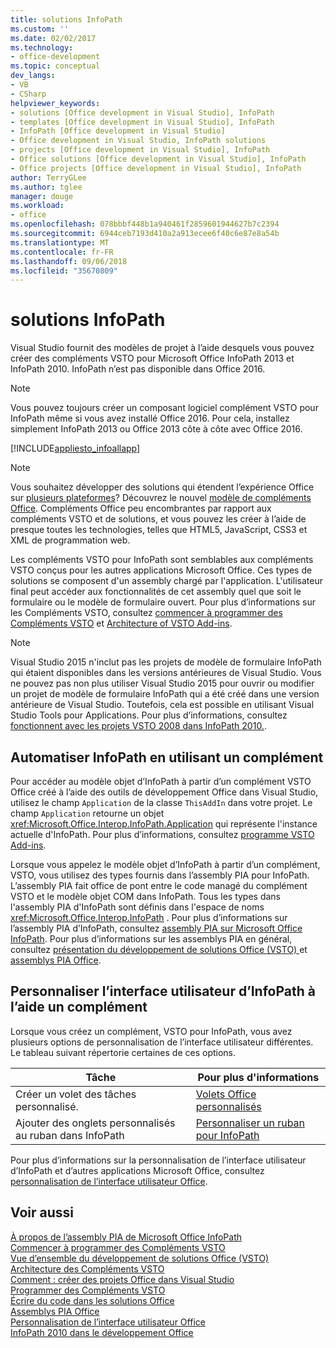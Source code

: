 ```yaml
---
title: solutions InfoPath
ms.custom: ''
ms.date: 02/02/2017
ms.technology:
- office-development
ms.topic: conceptual
dev_langs:
- VB
- CSharp
helpviewer_keywords:
- solutions [Office development in Visual Studio], InfoPath
- templates [Office development in Visual Studio], InfoPath
- InfoPath [Office development in Visual Studio]
- Office development in Visual Studio, InfoPath solutions
- projects [Office development in Visual Studio], InfoPath
- Office solutions [Office development in Visual Studio], InfoPath
- Office projects [Office development in Visual Studio], InfoPath
author: TerryGLee
ms.author: tglee
manager: douge
ms.workload:
- office
ms.openlocfilehash: 078bbbf448b1a940461f2859601944627b7c2394
ms.sourcegitcommit: 6944ceb7193d410a2a913ecee6f40c6e87e8a54b
ms.translationtype: MT
ms.contentlocale: fr-FR
ms.lasthandoff: 09/06/2018
ms.locfileid: "35670809"
---
```

# <a name="infopath-solutions"></a>solutions InfoPath
  Visual Studio fournit des modèles de projet à l’aide desquels vous pouvez créer des compléments VSTO pour Microsoft Office InfoPath 2013 et InfoPath 2010. InfoPath n’est pas disponible dans Office 2016.  
  
> [!NOTE]  
>  Vous pouvez toujours créer un composant logiciel complément VSTO pour InfoPath même si vous avez installé Office 2016. Pour cela, installez simplement InfoPath 2013 ou Office 2013 côte à côte avec Office 2016.  
  
 [!INCLUDE[appliesto_infoallapp](../vsto/includes/appliesto-infoallapp-md.md)]  
  
> [!NOTE]  
>  Vous souhaitez développer des solutions qui étendent l’expérience Office sur [plusieurs plateformes](https://dev.office.com/add-in-availability)? Découvrez le nouvel [modèle de compléments Office](https://dev.office.com/docs/add-ins/overview/office-add-ins). Compléments Office peu encombrantes par rapport aux compléments VSTO et de solutions, et vous pouvez les créer à l’aide de presque toutes les technologies, telles que HTML5, JavaScript, CSS3 et XML de programmation web.  
  
 Les compléments VSTO pour InfoPath sont semblables aux compléments VSTO conçus pour les autres applications Microsoft Office. Ces types de solutions se composent d'un assembly chargé par l'application. L'utilisateur final peut accéder aux fonctionnalités de cet assembly quel que soit le formulaire ou le modèle de formulaire ouvert. Pour plus d’informations sur les Compléments VSTO, consultez [commencer à programmer des Compléments VSTO](../vsto/getting-started-programming-vsto-add-ins.md) et [Architecture of VSTO Add-ins](../vsto/architecture-of-vsto-add-ins.md).  
  
> [!NOTE]  
>  Visual Studio 2015 n'inclut pas les projets de modèle de formulaire InfoPath qui étaient disponibles dans les versions antérieures de Visual Studio. Vous ne pouvez pas non plus utiliser Visual Studio 2015 pour ouvrir ou modifier un projet de modèle de formulaire InfoPath qui a été créé dans une version antérieure de Visual Studio. Toutefois, cela est possible en utilisant Visual Studio Tools pour Applications. Pour plus d’informations, consultez [fonctionnent avec les projets VSTO 2008 dans InfoPath 2010.](http://go.microsoft.com/fwlink/?LinkID=218903).  
  
## <a name="automate-infopath-by-using-an-add-in"></a>Automatiser InfoPath en utilisant un complément  
 Pour accéder au modèle objet d’InfoPath à partir d’un complément VSTO Office créé à l’aide des outils de développement Office dans Visual Studio, utilisez le champ `Application` de la classe `ThisAddIn` dans votre projet. Le champ `Application` retourne un objet <xref:Microsoft.Office.Interop.InfoPath.Application> qui représente l'instance actuelle d'InfoPath. Pour plus d’informations, consultez [programme VSTO Add-ins](../vsto/programming-vsto-add-ins.md).  
  
 Lorsque vous appelez le modèle objet d’InfoPath à partir d’un complément, VSTO, vous utilisez des types fournis dans l’assembly PIA pour InfoPath. L’assembly PIA fait office de pont entre le code managé du complément VSTO et le modèle objet COM dans InfoPath. Tous les types dans l'assembly PIA d'InfoPath sont définis dans l'espace de noms <xref:Microsoft.Office.Interop.InfoPath> . Pour plus d’informations sur l’assembly PIA d’InfoPath, consultez [assembly PIA sur Microsoft Office InfoPath](http://msdn.microsoft.com/1b3ae03c-6951-49e4-a489-4712d3f7ba72). Pour plus d’informations sur les assemblys PIA en général, consultez [présentation du développement de solutions Office &#40;VSTO&#41; ](../vsto/office-solutions-development-overview-vsto.md) et [assemblys PIA Office](../vsto/office-primary-interop-assemblies.md).  
  
## <a name="customize-the-user-interface-of-infopath-by-using-an-add-in"></a>Personnaliser l’interface utilisateur d’InfoPath à l’aide un complément  
 Lorsque vous créez un complément, VSTO pour InfoPath, vous avez plusieurs options de personnalisation de l’interface utilisateur différentes. Le tableau suivant répertorie certaines de ces options.  
  
|Tâche|Pour plus d'informations|  
|----------|--------------------------|  
|Créer un volet des tâches personnalisé.|[Volets Office personnalisés](../vsto/custom-task-panes.md)|  
|Ajouter des onglets personnalisés au ruban dans InfoPath|[Personnaliser un ruban pour InfoPath](../vsto/customizing-a-ribbon-for-infopath.md)|  
  
 Pour plus d’informations sur la personnalisation de l’interface utilisateur d’InfoPath et d’autres applications Microsoft Office, consultez [personnalisation de l’interface utilisateur Office](../vsto/office-ui-customization.md).  
  
## <a name="see-also"></a>Voir aussi  
 [À propos de l’assembly PIA de Microsoft Office InfoPath](http://msdn.microsoft.com/1b3ae03c-6951-49e4-a489-4712d3f7ba72)   
 [Commencer à programmer des Compléments VSTO](../vsto/getting-started-programming-vsto-add-ins.md)   
 [Vue d’ensemble du développement de solutions Office &#40;VSTO&#41;](../vsto/office-solutions-development-overview-vsto.md)   
 [Architecture des Compléments VSTO](../vsto/architecture-of-vsto-add-ins.md)   
 [Comment : créer des projets Office dans Visual Studio](../vsto/how-to-create-office-projects-in-visual-studio.md)   
 [Programmer des Compléments VSTO](../vsto/programming-vsto-add-ins.md)   
 [Écrire du code dans les solutions Office](../vsto/writing-code-in-office-solutions.md)   
 [Assemblys PIA Office](../vsto/office-primary-interop-assemblies.md)   
 [Personnalisation de l’interface utilisateur Office](../vsto/office-ui-customization.md)   
 [InfoPath 2010 dans le développement Office](http://go.microsoft.com/fwlink/?LinkId=199012)  
  
  